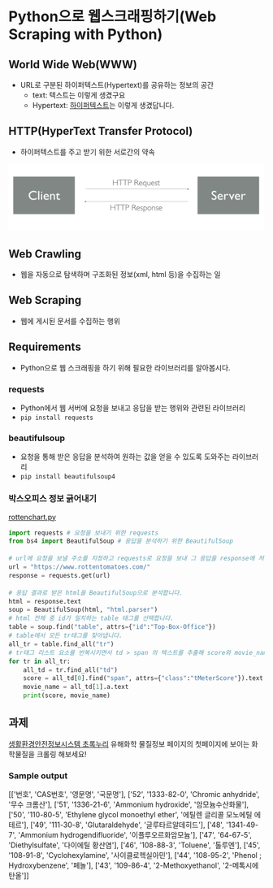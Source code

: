 # Python으로 웹스크래핑하기(Web Scraping with Python)

## World Wide Web(WWW)

- URL로 구분된 하이퍼텍스트(Hypertext)를 공유하는 정보의 공간
	- text: 텍스트는 이렇게 생겼구요
	- Hypertext: [하이퍼텍스트](https://en.wikipedia.org/Hypertext)는 이렇게 생겼답니다.

## HTTP(HyperText Transfer Protocol)

- 하이퍼텍스트를 주고 받기 위한 서로간의 약속

![](img/server-client.png)

## Web Crawling
- 웹을 자동으로 탐색하며 구조화된 정보(xml, html 등)을 수집하는 일

## Web Scraping
- 웹에 게시된 문서를 수집하는 행위

## Requirements
- Python으로 웹 스크래핑을 하기 위해 필요한 라이브러리를 알아봅시다.

### requests
- Python에서 웹 서버에 요청을 보내고 응답을 받는 행위와 관련된 라이브러리
- `pip install requests`

### beautifulsoup
- 요청을 통해 받은 응답을 분석하여 원하는 값을 얻을 수 있도록 도와주는 라이브러리
- `pip install beautifulsoup4`

### 박스오피스 정보 긁어내기

[rottenchart.py](resources/rotten_chart.py)

```python
import requests # 요청을 보내기 위한 requests
from bs4 import BeautifulSoup # 응답을 분석하기 위한 BeautifulSoup

# url에 요청을 보낼 주소를 지정하고 requests로 요청을 보내 그 응답을 response에 저장합니다.
url = "https://www.rottentomatoes.com/"
response = requests.get(url)

# 응답 결과로 받은 html을 BeautifulSoup으로 분석합니다.
html = response.text
soup = BeautifulSoup(html, "html.parser")
# html 전체 중 id가 일치하는 table 태그를 선택합니다.
table = soup.find("table", attrs={"id":"Top-Box-Office"})
# table에서 모든 tr태그를 찾아냅니다.
all_tr = table.find_all("tr")
# tr태그 리스트 요소를 반복시키면서 td > span 의 텍스트를 추출해 score와 movie_name을 바로 출력합니다.
for tr in all_tr:
    all_td = tr.find_all("td")
    score = all_td[0].find("span", attrs={"class":"tMeterScore"}).text
    movie_name = all_td[1].a.text
    print(score, movie_name)
```

## 과제
[생활환경안전정보시스템 초록누리](http://ecolife.me.go.kr/ecolife/hrmflnsChmstryMmttr/chmstryMttrIndex) 유해화학 물질정보 페이지의 첫페이지에 보이는 화학물질을 크롤링 해보세요!

### Sample output

[['번호', 'CAS번호', '영문명', '국문명'],
 ['52', '1333-82-0', 'Chromic anhydride', '무수 크롬산'],
 ['51', '1336-21-6', 'Ammonium hydroxide', '암모늄수산화물'],
 ['50', '110-80-5', 'Ethylene glycol monoethyl ether', '에틸렌 글리콜 모노에틸 에테르'],
 ['49', '111-30-8', 'Glutaraldehyde', '글루타르알데히드'],
 ['48', '1341-49-7', 'Ammonium hydrogendifluoride', '이플루오르화암모늄'],
 ['47', '64-67-5', 'Diethylsulfate', '다이에틸 황산염'],
 ['46', '108-88-3', 'Toluene', '톨루엔'],
 ['45', '108-91-8', 'Cyclohexylamine', '사이클로헥실아민'],
 ['44', '108-95-2', 'Phenol ; Hydroxybenzene', '페놀'],
 ['43', '109-86-4', '2-Methoxyethanol', '2-메톡시에탄올']]
